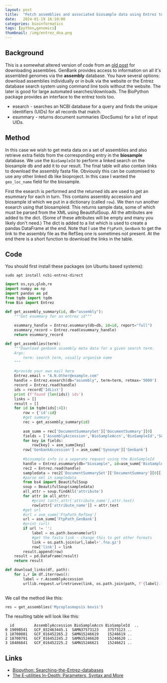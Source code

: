 ```yaml
---
layout: post
title:  "Fetch assemblies and associated biosample data using Entrez tools with Biopython"
date:   2024-01-19 16:10:00
categories: bioinformatics
tags: [python,genomics]
thumbnail: /img/entrez_dna.png
---
```


## Background

This is a somewhat altered version of code from an [old post](/bioinformatics/assemblies-genbank-python) for downloading assemblies. GenBank provides access to information on all it's assembled genomes via the **assembly** database. You have several options: download assemblies individually or in bulk via the website or the Entrez database search system using command line tools without the website. The later is good for large automated searches/downloads. The BioPython package provides an interface to the entrez tools too. 

* esearch - searches an NCBI database for a query and finds the unique identifiers (UIDs) for all records that match.
* esummary - returns document summaries (DocSums) for a list of input UIDs.

## Method

In this case we wish to get meta data on a set of assemblies and also retrieve extra fields from the corresponding entry in the **biosample** database. We use the `BioSampleId` to perform a linked search on the biosample db and add it to our result. The final table will also contain links to download the assembly fasta file. Obviously this can be customised to use any other linked db like bioproject. In this case I wanted the `geo_loc_name` field for the biosample.

First the esearch is performed and the returned ids are used to get an esummary for each in turn. This contains assembly accession and biosample id which we put in a dictionary (called `row`). We then run another esearch using that biosampleid. This returns sample data, some of which must be parsed from the XML using BeautifulSoup. All the attributes are added to the dict. (Some of these attributes will be empty and many you likely don't need.) The dict is added to a list which is used to create a pandas DataFrame at the end. Note that I use the `FtpPath_GenBank` to get the link to the assembly file as the RefSeq one is sometimes not present. At the end there is a short function to download the links in the table.

## Code

You should first install these packages (on Ubuntu based systems):

```
sudo apt install ncbi-entrez-direct
```

```python
import os,sys,glob,re
import numpy as np
import pandas as pd
from tqdm import tqdm
from Bio import Entrez

def get_assembly_summary(id, db="assembly"):
    """Get esummary for an entrez id"""
    
    esummary_handle = Entrez.esummary(db=db, id=id, report="full")
    esummary_record = Entrez.read(esummary_handle)
    return esummary_record

def get_assemblies(term):
    """Download genbank assembly meta data for a given search term.
    Args:
        term: search term, usually organism name        
    """

    #provide your own mail here
    Entrez.email = "A.N.Other@example.com"
    handle = Entrez.esearch(db="assembly", term=term, retmax='5000')
    record = Entrez.read(handle)
    ids = record['IdList']
    print (f'found {len(ids)} ids')
    links = []
    result = []
    for id in tqdm(ids[:4]):
        row = {'id':id}
        #get summary
        rec = get_assembly_summary(id)
        
        asm_summ = rec['DocumentSummarySet']['DocumentSummary'][0]       
        fields = ['AssemblyAccession','BioSampleAccn','BioSampleId','SubmitterOrganization']
        for key in fields:
            row[key] = asm_summ[key]
        row['GenbankAccession'] = asm_summ['Synonym']['Genbank']
        
        #biosample info is a separate request using the BioSampleId
        handle = Entrez.esummary(db="biosample", id=asm_summ['BioSampleId'], report="full")        
        rec2 = Entrez.read(handle)
        sampledata = rec2['DocumentSummarySet']['DocumentSummary'][0]['SampleData']
        #parse xml in sampledata
        from bs4 import BeautifulSoup
        soup = BeautifulSoup(sampledata)
        all_attr = soup.findAll('attribute')        
        for attr in all_attr:
            #print (attr,attr['attribute_name'],attr.text)
            row[attr['attribute_name']] = attr.text
        #get url
        #url = asm_summ['FtpPath_RefSeq']
        url = asm_summ['FtpPath_GenBank']
        #print (url)
        if url != '':           
            label = os.path.basename(url)
            #get the fasta link - change this to get other formats
            link = os.path.join(url,label+'.fna.gz')        
            row['link'] = link
        result.append(row)
    result = pd.DataFrame(result)
    return result

def download_links(df, path):
    for i,r in df.iterrows():
        label = r.AssemblyAccession
        urllib.request.urlretrieve(link, os.path.join(path, f'{label}.fna.gz'))
        
```

We call the method like this: 

```python
res = get_assemblies('Mycoplasmopsis bovis')
```

The resulting table will look like this:

```
  id         AssemblyAccession BioSampleAccn BioSampleId  ..
0 19098541   GCF_032463445.1  SAMN37573123    37573123 ..
1 18700801   GCF_016452265.2  SAMN15246619    15246619 ..
2 18700791   GCF_016452245.2  SAMN15246620    15246620 ..
3 18486841   GCF_016452225.2  SAMN15246621    15246621 ..
```

## Links

* [Biopython: Searching-the-Entrez-databases](https://biopython-tutorial.readthedocs.io/en/latest/notebooks/09%20-%20Accessing%20NCBIs%20Entrez%20databases.html#ESearch:-Searching-the-Entrez-databases)
* [The E-utilities In-Depth: Parameters, Syntax and More](https://www.ncbi.nlm.nih.gov/books/NBK25499/)
